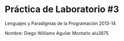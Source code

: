 Práctica de Laboratorio #3
========================== 
Lenguajes y Paradigmas de la Programación 2013-14

Nombre: Diego Williams Aguilar Montaño alu3875